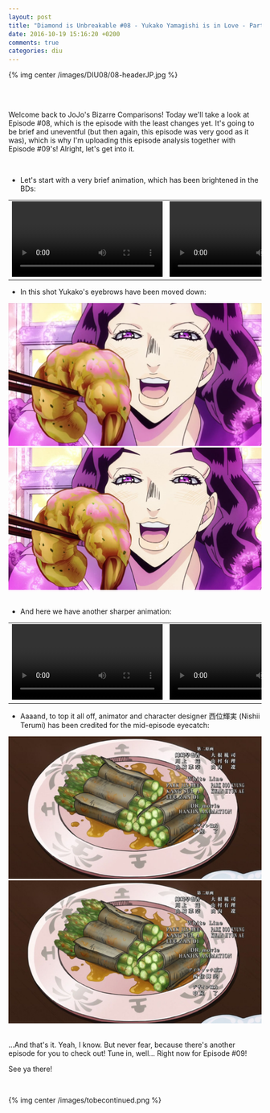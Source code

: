 ```yaml
---
layout: post
title: "Diamond is Unbreakable #08 - Yukako Yamagishi is in Love - Part 1"
date: 2016-10-19 15:16:20 +0200
comments: true
categories: diu
---
```


{% img center /images/DIU08/08-headerJP.jpg %}
<!-- more -->

<br>
<br>

Welcome back to JoJo's Bizarre Comparisons! Today we'll take a look at Episode #08, which is the episode with the least changes yet. It's going to be brief and uneventful (but then again, this episode was very good as it was), which is why I'm uploading this episode analysis together with Episode #09's! Alright, let's get into it.

<br>

- Let's start with a very brief animation, which has been brightened in the BDs:

<table width="100%">
<tr>
<td align="left" valign="top" width="50%">
<video class='center' nocontrols loop preload='auto'>
  <source src="./../videos/DIU08/TV 01 - brighter 1.webm" type='video/webm; codecs="vp8, vorbis"'>
</video>
</td>
<td align="left" valign="top" width="50%">
<video nocontrols loop preload='auto'>
  <source src="./../videos/DIU08/BD 01 - brighter 1.webm" type='video/webm; codecs="vp8, vorbis"'>
</video>
</td>
</tr>
</table>

- In this shot Yukako's eyebrows have been moved down:

<div id="container1" class="twentytwenty-container">
 <img src="./../images/DIU08/tv-13570.jpg" />
 <img src="./../images/DIU08/bd-13570.jpg" />
</div>

<br>

- And here we have another sharper animation:

<table width="100%">
<tr>
<td align="left" valign="top" width="50%">
<video class='center' nocontrols loop preload='auto'>
  <source src="./../videos/DIU08/TV 02 - brighter 2.webm" type='video/webm; codecs="vp8, vorbis"'>
</video>
</td>
<td align="left" valign="top" width="50%">
<video nocontrols loop preload='auto'>
  <source src="./../videos/DIU08/BD 02 - brighter 2.webm" type='video/webm; codecs="vp8, vorbis"'>
</video>
</td>
</tr>
</table>

- Aaaand, to top it all off, animator and character designer 西位輝実 (Nishii Terumi) has been credited for the mid-episode eyecatch:

<div id="container1" class="twentytwenty-container">
 <img src="./../images/DIU08/tv-31530.jpg" />
 <img src="./../images/DIU08/bd-31530.jpg" />
</div>

<br>

...And that's it. Yeah, I know. But never fear, because there's another episode for you to check out! Tune in, well... Right now for Episode #09!

See ya there!

<br>

{% img center /images/tobecontinued.png %}
